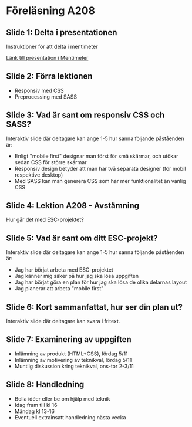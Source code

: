 # Föreläsning A208

## Slide 1: Delta i presentationen
Instruktioner för att delta i mentimeter

[Länk till presentation i Mentimeter](https://www.menti.com/aldm6x5uan5c)

## Slide 2: Förra lektionen
* Responsiv med CSS
* Preprocessing med SASS

## Slide 3: Vad är sant om responsiv CSS och SASS?
Interaktiv slide där deltagare kan ange 1-5 hur sanna följande påståenden är:

* Enligt "mobile first" designar man först för små skärmar, och utökar sedan CSS för större skärmar
* Responsiv design betyder att man har två separata designer (för mobil respektive desktop)
* Med SASS kan man generera CSS som har mer funktionalitet än vanlig CSS

## Slide 4: Lektion A208 - Avstämning
Hur går det med ESC-projektet?

## Slide 5: Vad är sant om ditt ESC-projekt?
Interaktiv slide där deltagare kan ange 1-5 hur sanna följande påståenden är:

* Jag har börjat arbeta med ESC-projektet
* Jag känner mig säker på hur jag ska lösa uppgiften
* Jag har börjat göra en plan för hur jag ska lösa de olika delarnas layout
* Jag planerar att arbeta "mobile first"

## Slide 6: Kort sammanfattat, hur ser din plan ut?
Interaktiv slide där deltagare kan svara i fritext.

## Slide 7: Examinering av uppgiften
* Inlämning av produkt (HTML+CSS), lördag 5/11
* Inlämning av motivering av teknikval, lördag 5/11
* Muntlig diskussion kring teknikval, ons-tor 2-3/11

## Slide 8: Handledning
* Bolla idéer eller be om hjälp med teknik
* Idag fram till kl 16
* Måndag kl 13-16
* Eventuell extrainsatt handledning nästa vecka